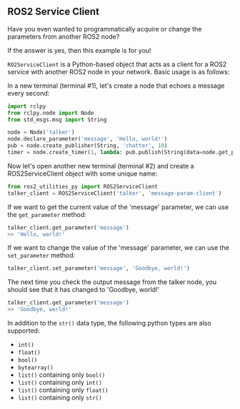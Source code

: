
## ROS2 Service Client

Have you even wanted to programmatically acquire or change the parameters from another ROS2 node? 

If the answer is yes, then this example is for you!

`RO2ServiceClient` is a Python-based object that acts as a client for a ROS2 service with another ROS2 node in your network. Basic usage is as follows:

In a new terminal (terminal #1), let's create a node that echoes a message every second:
```python
import rclpy
from rclpy.node import Node
from std_msgs.msg import String

node = Node('talker')
node.declare_parameter('message', 'Hello, world!')
pub = node.create_publisher(String, 'chatter', 10)
timer = node.create_timer(1, lambda: pub.publish(String(data=node.get_parameter('message').value)))

```

Now let's open another new terminal (terminal #2) and create a ROS2ServiceClient object with some unique name:
```python
from ros2_utilities_py import ROS2ServiceClient
talker_client = ROS2ServiceClient('talker', 'message-param-client')
```
If we want to get the current value of the 'message' parameter, we can use the `get_parameter` method:
```python
talker_client.get_parameter('message')
>> 'Hello, world!'
```

If we want to change the value of the 'message' parameter, we can use the `set_parameter` method:
```python
talker_client.set_parameter('message', 'Goodbye, world!')
```
The next time you check the output message from the talker node, you should see that it has changed to 'Goodbye, world!'
```python
talker_client.get_parameter('message')
>> 'Goodbye, world!'
```
In addition to the ```str()``` data type, the following python types are also supported:
* ```int()```
* ```float()```
* ```bool()```
* ```bytearray()```
* ```list()``` containing only ```bool()```
* ```list()``` containing only ```int()```
* ```list()``` containing only ```float()```
* ```list()``` containing only ```str()```


